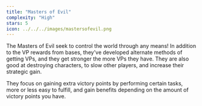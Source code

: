 ```yaml
---
title: "Masters of Evil"
complexity: "High"
stars: 5
icon: ../../../images/mastersofevil.png
---
```


The Masters of Evil seek to control the world through any means! In addition to the VP rewards from bases, they've developed alternate methods of getting VPs, and they get stronger the more VPs they have. They are also good at destroying characters, to slow other players, and increase their strategic gain.

They focus on gaining extra victory points by performing certain tasks, more or less easy to fulfill, and gain benefits depending on the amount of victory points you have.
